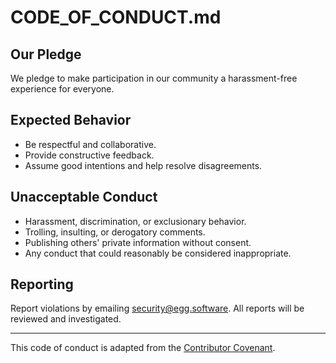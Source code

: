 # CODE_OF_CONDUCT.md

## Our Pledge

We pledge to make participation in our community a harassment-free experience for everyone.

## Expected Behavior

- Be respectful and collaborative.
- Provide constructive feedback.
- Assume good intentions and help resolve disagreements.

## Unacceptable Conduct

- Harassment, discrimination, or exclusionary behavior.
- Trolling, insulting, or derogatory comments.
- Publishing others' private information without consent.
- Any conduct that could reasonably be considered inappropriate.

## Reporting

Report violations by emailing [security@egg.software](mailto:security@egg.software). All reports will be reviewed and investigated.

---

This code of conduct is adapted from the [Contributor Covenant](https://www.contributor-covenant.org).

